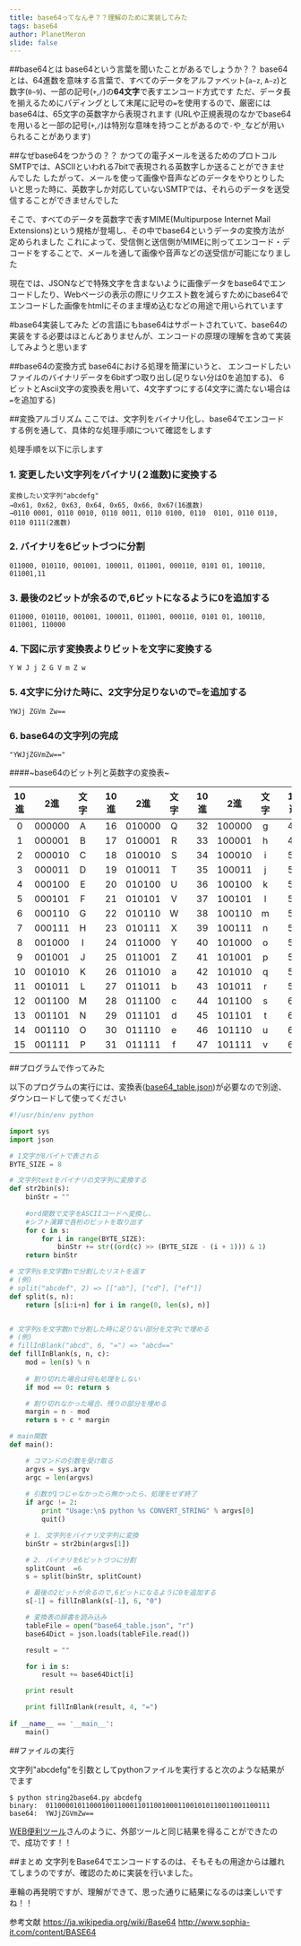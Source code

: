 ```yaml
---
title: base64ってなんぞ？？理解のために実装してみた
tags: base64
author: PlanetMeron
slide: false
---
```


##base64とは
base64という言葉を聞いたことがあるでしょうか？？
base64とは、64進数を意味する言葉で、すべてのデータをアルファベット(```a~z```, ```A~z```)と数字(```0~9```)、一部の記号(```+```,```/```)の**64文字**で表すエンコード方式です
ただ、データ長を揃えるためにパディングとして末尾に記号の```=```を使用するので、厳密にはbase64は、65文字の英数字から表現されます
(URLや正規表現のなかでbase64を用いると一部の記号(```+```,```/```)は特別な意味を持つことがあるので```-```や```_```などが用いられることがあります)

##なぜbase64をつかうの？？
かつての電子メールを送るためのプロトコルSMTPでは、ASCIIといわれる7bitで表現される英数字しか送ることができませんでした
したがって、メールを使って画像や音声などのデータをやりとりしたいと思った時に、英数字しか対応していないSMTPでは、それらのデータを送受信することができませんでした

そこで、すべてのデータを英数字で表すMIME(Multipurpose Internet Mail Extensions)という規格が登場し、その中でbase64というデータの変換方法が定められました
これによって、受信側と送信側がMIMEに則ってエンコード・デコードをすることで、メールを通して画像や音声などの送受信が可能になりました

現在では、JSONなどで特殊文字を含まないように画像データをbase64でエンコードしたり、Webページの表示の際にリクエスト数を減らすためにbase64でエンコードした画像をhtmlにそのまま埋め込むなどの用途で用いられています

#base64実装してみた
どの言語にもbase64はサポートされていて、base64の実装をする必要はほとんどありませんが、エンコードの原理の理解を含めて実装してみようと思います

##base64の変換方式
base64における処理を簡潔にいうと、
エンコードしたいファイルのバイナリデータを6bitずつ取り出し(足りない分は0を追加する)、
6ビットとAscii文字の変換表を用いて、4文字ずつにする(4文字に満たない場合は```=```を追加する)

##変換アルゴリズム
ここでは、文字列をバイナリ化し、base64でエンコードする例を通して、具体的な処理手順について確認をします

処理手順を以下に示します

### 1. 変更したい文字列をバイナリ(２進数)に変換する
```
変換したい文字列"abcdefg"
→0x61, 0x62, 0x63, 0x64, 0x65, 0x66, 0x67(16進数)
→0110 0001, 0110 0010, 0110 0011, 0110 0100, 0110  0101, 0110 0110, 0110 0111(2進数)
```

### 2. バイナリを6ビットづつに分割
```
011000, 010110, 001001, 100011, 011001, 000110, 0101 01, 100110, 011001,11
```

### 3. 最後の2ビットが余るので,6ビットになるように0を追加する
```
011000, 010110, 001001, 100011, 011001, 000110, 0101 01, 100110, 011001, 110000
```

### 4. 下図に示す変換表よりビットを文字に変換する
```
Y W J j Z G V m Z w
```

### 5. 4文字に分けた時に、2文字分足りないので```=```を追加する
```
YWJj ZGVm Zw==
```

### 6. base64の文字列の完成
```
"YWJjZGVmZw=="
```

####~base64のビット列と英数字の変換表~

|10進|2進|文字||10進|2進|文字||10進|2進|文字||10進|2進|文字|
|:-:|:-:|:-:|:-:|:-:|:-:|:-:|:-:|:-:|:-:|:-:|:-:|:-:|:-:|:-:|
|0|000000|A||16|010000|Q||32|100000|g||48|110000|w|
|1|000001|B||17|010001|R||33|100001|h||49|110001|x|
|2|000010|C||18|010010|S||34|100010|i||50|110010|y|
|3|000011|D||19|010011|T||35|100011|j||51|110011|z|
|4|000100|E||20|010100|U||36|100100|k||52|110100|0|
|5|000101|F||21|010101|V||37|100101|l||53|110101|1|
|6|000110|G||22|010110|W||38|100110|m||54|110110|2|
|7|000111|H||23|010111|X||39|100111|n||55|110111|3|
|8|001000|I||24|011000|Y||40|101000|o||56|111000|4|
|9|001001|J||25|011001|Z||41|101001|p||57|111001|5|
|10|001010|K||26|011010|a||42|101010|q||58|111010|6|
|11|001011|L||27|011011|b||43|101011|r||59|111011|7|
|12|001100|M||28|011100|c||44|101100|s||60|111100|8|
|13|001101|N||29|011101|d||45|101101|t||61|111101|9|
|14|001110|O||30|011110|e||46|101110|u||62|111110|+|
|15|001111|P||31|011111|f||47|101111|v||63|111111|/|


##プログラムで作ってみた

以下のプログラムの実行には、変換表([base64_table.json](https://gist.github.com/wakusei-meron-/d292193e35fb844c19c9))が必要なので別途、ダウンロードして使ってください

```python:string2base64.py
#!/usr/bin/env python

import sys
import json

# 1文字が8バイトで表される
BYTE_SIZE = 8

# 文字列textをバイナリの文字列に変換する
def str2bin(s):
    binStr = ""
    
    #ord関数で文字をASCIIコードへ変換し、
   	#シフト演算で各桁のビットを取り出す
    for c in s:
        for i in range(BYTE_SIZE):
            binStr += str((ord(c) >> (BYTE_SIZE - (i + 1))) & 1)
    return binStr

# 文字列sを文字数nで分割したリストを返す
# (例)
# split("abcdef", 2) => [["ab"], ["cd"], ["ef"]]
def split(s, n):
    return [s[i:i+n] for i in range(0, len(s), n)]


# 文字列sを文字数nで分割した時に足りない部分を文字cで埋める
# (例)
# fillInBlank("abcd", 6, "=") => "abcd=="
def fillInBlank(s, n, c):
    mod = len(s) % n
    
    # 割り切れた場合は何も処理をしない
    if mod == 0: return s 

	# 割り切れなかった場合、残りの部分を埋める
    margin = n - mod
    return s + c * margin

# main関数         
def main():

	# コマンドの引数を受け取る
	argvs = sys.argv
    argc = len(argvs)
    
    # 引数が1つじゃなかったら無かったら、処理をせず終了
    if argc != 2:
        print "Usage:\n$ python %s CONVERT_STRING" % argvs[0]
        quit()

	# 1. 文字列をバイナリ文字列に変換
    binStr = str2bin(argvs[1])

	# 2. バイナリを6ビットづつに分割
    splitCount  =6
    s = split(binStr, splitCount)

	# 最後の2ビットが余るので,6ビットになるように0を追加する
    s[-1] = fillInBlank(s[-1], 6, "0")

	# 変換表の辞書を読み込み
    tableFile = open("base64_table.json", "r")
    base64Dict = json.loads(tableFile.read())

    result = ""

    for i in s:
        result += base64Dict[i]

    print result

    print fillInBlank(result, 4, "=")
    
if __name__ == '__main__':
	main()
```

##ファイルの実行

文字列"abcdefg"を引数としてpythonファイルを実行すると次のような結果がでます

```bash:Terminal
$ python string2base64.py abcdefg
binary:  01100001011000100110001101100100011001010110011001100111
base64:  YWJjZGVmZw==
```

[WEB便利ツール](http://kujirahand.com/web-tools/Base64.php?ve=abcdefg&charset=utf-8)さんのように、外部ツールと同じ結果を得ることができたので、成功です！！

##まとめ
文字列をBase64でエンコードするのは、そもそもの用途からは離れてしまうのですが、確認のために実装を行いました。

車輪の再発明ですが、理解ができて、思った通りに結果になるのは楽しいですね！！


参考文献
https://ja.wikipedia.org/wiki/Base64
http://www.sophia-it.com/content/BASE64

